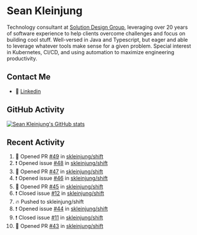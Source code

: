 # Sean Kleinjung

Technology consultant at [Solution Design Group](https://solutiondesign.com/), leveraging over 20 years of software experience to help clients overcome challenges and focus on building cool stuff. Well-versed in Java and Typescript, but eager and able to leverage whatever tools make sense for a given problem. Special interest in Kubernetes, CI/CD, and using automation to maximize engineering productivity.

<!--
**skleinjung/skleinjung** is a ✨ _special_ ✨ repository because its `README.md` (this file) appears on your GitHub profile.

Here are some ideas to get you started:

- 🔭 I’m currently working on ...
- 🌱 I’m currently learning ...
- 👯 I’m looking to collaborate on ...
- 🤔 I’m looking for help with ...
- 💬 Ask me about ...
- 📫 How to reach me: ...
- 😄 Pronouns: ...
- ⚡ Fun fact: ...
-->

## Contact Me

<!-- - 💬 [Personal site](https://phatho-folio.now.sh/) -->
- 🔗 [Linkedin](https://www.linkedin.com/in/sean-kleinjung/)
<!-- - 📧 <a href="mailto:hohuuphat22@gmail.com">Email</a> -->

<!-- - 🤐 <a id="raw-url" href="https://nightly.link/DeKal/dekal-cv-v2/workflows/build/main/huuphatho_cv.zip">Latest Resume (.zip)</a>
- 📄 <a id="raw-url" href="https://raw.githubusercontent.com/DeKal/DeKal/master/cv/phathuuho_cv.pdf">Resume (Manually uploaded)</a> -->

## GitHub Activity

[![Sean Kleinjung's GitHub stats](https://github-readme-stats.vercel.app/api?username=skleinjung&show_icons=true&theme=dark&count_private=true)](https://github.com/skleinjung)

## Recent Activity
<!--START_SECTION:activity-->
1. 💪 Opened PR [#49](https://github.com/skleinjung/shift/pull/49) in [skleinjung/shift](https://github.com/skleinjung/shift)
2. ❗️ Opened issue [#48](https://github.com/skleinjung/shift/issues/48) in [skleinjung/shift](https://github.com/skleinjung/shift)
3. 💪 Opened PR [#47](https://github.com/skleinjung/shift/pull/47) in [skleinjung/shift](https://github.com/skleinjung/shift)
4. ❗️ Opened issue [#46](https://github.com/skleinjung/shift/issues/46) in [skleinjung/shift](https://github.com/skleinjung/shift)
5. 💪 Opened PR [#45](https://github.com/skleinjung/shift/pull/45) in [skleinjung/shift](https://github.com/skleinjung/shift)
6. ❗️ Closed issue [#12](https://github.com/skleinjung/shift/issues/12) in [skleinjung/shift](https://github.com/skleinjung/shift)
7. 🔥 Pushed to skleinjung/shift
8. ❗️ Opened issue [#44](https://github.com/skleinjung/shift/issues/44) in [skleinjung/shift](https://github.com/skleinjung/shift)
9. ❗️ Closed issue [#11](https://github.com/skleinjung/shift/issues/11) in [skleinjung/shift](https://github.com/skleinjung/shift)
10. 💪 Opened PR [#43](https://github.com/skleinjung/shift/pull/43) in [skleinjung/shift](https://github.com/skleinjung/shift)
<!--END_SECTION:activity-->